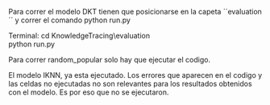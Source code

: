 Para correr el modelo DKT tienen que posicionarse en la capeta ´´evaluation´´ y correr el comando python run.py

Terminal:
cd KnowledgeTracing\evaluation\
python run.py

Para correr random_popular solo hay que ejecutar el codigo.

El modelo IKNN, ya esta ejecutado. Los errores que aparecen en el codigo y las celdas no ejecutadas no son relevantes para los resultados obtenidos con el modelo. Es por eso que no se ejecutaron.